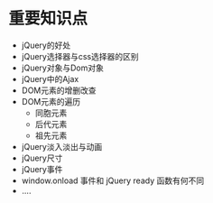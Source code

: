 # 重要知识点

- jQuery的好处
- jQuery选择器与css选择器的区别
- jQuery对象与Dom对象
- jQuery中的Ajax
- DOM元素的增删改查
- DOM元素的遍历
   - 同胞元素
   - 后代元素
   - 祖先元素
- jQuery淡入淡出与动画
- jQuery尺寸
- jQuery事件
- window.onload 事件和 jQuery ready 函数有何不同
- ....